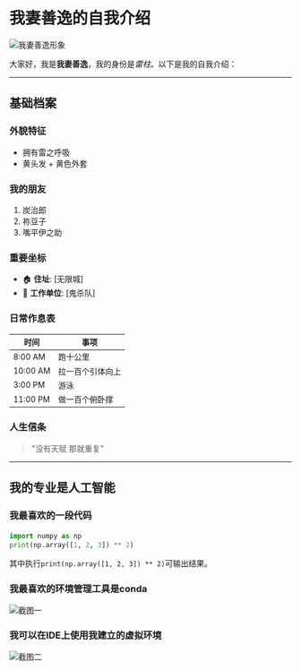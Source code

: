 # 我妻善逸的自我介绍


<img src="!![20200721182642_resuk.jpeg](20200721182642_resuk.jpeg))
" alt="我妻善逸形象">

大家好，我是**我妻善逸**，我的身份是*雷柱*。以下是我的自我介绍：

---

## 基础档案 

### 外貌特征 
- 拥有雷之呼吸
- 黄头发 + 黄色外套

### 我的朋友
1. 炭治郎
2. 祢豆子
3. 嘴平伊之助

### 重要坐标
- 🏠 **住址**: [无限城] 
- 🏢 **工作单位**: [鬼杀队]

### 日常作息表
| 时间       | 事项                  |
|------------|-----------------------|
| 8:00 AM    | 跑十公里        |
| 10:00 AM   | 拉一百个引体向上          |
| 3:00 PM    | 游泳    |
| 11:00 PM   | 做一百个俯卧撑          |

### 人生信条
> "没有天赋 那就重复"
---

## 我的专业是人工智能
### 我最喜欢的一段代码

```python
import numpy as np
print(np.array([1, 2, 3]) ** 2)
```
其中执行`print(np.array([1, 2, 3]) ** 2)`可输出结果。

### 我最喜欢的环境管理工具是conda
<img src="![11.png](11.png)" width="800" alt="截图一">

### 我可以在IDE上使用我建立的虚拟环境
<img src="![22.png](22.png)" alt="截图二">

